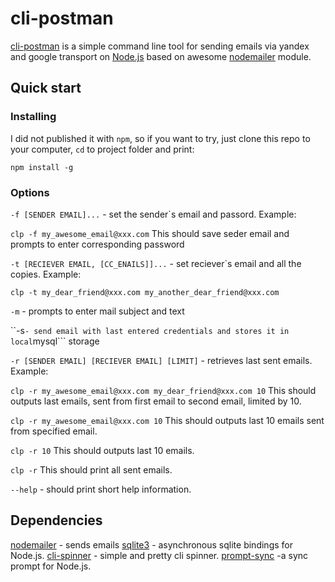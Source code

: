 # cli-postman

[cli-postman](https://github.com/Dischain/cli-postman) is a simple command line tool for sending emails via yandex and google transport on [Node.js](https://nodejs.org) based on awesome [nodemailer](https://github.com/nodemailer/nodemailer) module.

## Quick start

### Installing

I did not published it with `npm`, so if you want to try, just clone this repo to your computer, ```cd``` to project folder and print:

```
npm install -g
```

### Options

```-f [SENDER EMAIL]...``` - set the sender`s email and passord. Example:

```clp -f my_awesome_email@xxx.com```
This should save seder email and prompts to enter corresponding password


```-t [RECIEVER EMAIL, [CC_ENAILS]]...``` - set reciever`s email and all the copies. Example:

```clp -t my_dear_friend@xxx.com my_another_dear_friend@xxx.com```


```-m``` - prompts to enter mail subject and text


``-s``` - send email with last entered credentials and stores it in local ```mysql``` storage


```-r [SENDER EMAIL] [RECIEVER EMAIL] [LIMIT]``` - retrieves last sent emails. Example:

```clp -r my_awesome_email@xxx.com my_dear_friend@xxx.com 10```
This should outputs last emails, sent from first email to second email, limited by 10.

```clp -r my_awesome_email@xxx.com 10```
This should outputs last 10 emails sent from specified email.

```clp -r 10```
This should outputs last 10 emails.


```clp -r```
This should print all sent emails.


```--help``` - should print short help information.


## Dependencies

[nodemailer](https://github.com/nodemailer/nodemailer) - sends emails
[sqlite3](https://github.com/mapbox/node-sqlite3) - asynchronous sqlite bindings for Node.js.
[cli-spinner](github.com/helloIAmPau/node-spinner) - simple and pretty cli spinner.
[prompt-sync](github.com/0x00A/prompt-sync) -a sync prompt for Node.js.